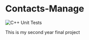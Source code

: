 # Contacts-Manage
![C++ Unit Tests](https://github.com/shalaga44/Contacts-Manage/workflows/Desktop%20C++%20Unit%20Tests/badge.svg)

This is my second year final project 

